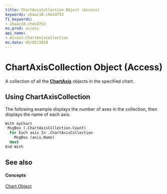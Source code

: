 ```yaml
---
title: ChartAxisCollection Object (Access)
keywords: vbaac10.chm14753
f1_keywords:
- vbaac10.chm14753
ms.prod: access
api_name:
- Access.ChartAxisCollection
ms.date: 05/02/2018
---
```



# ChartAxisCollection Object (Access)

A collection of all the **[ChartAxis](chartaxis-object-access.md)** objects in the specified chart.


## Using ChartAxisCollection

The following example displays the number of axes in the collection, then displays the name of each axis.

```vb
With myChart
 MsgBox (.ChartAxisCollection.Count)
  For Each axis In .ChartAxisCollection
    MsgBox (axis.Name)
  Next
End With
```

## See also


#### Concepts


[Chart Object](chart-object-access.md)